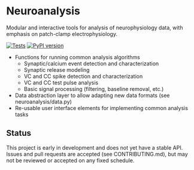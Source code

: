 Neuroanalysis
=============

Modular and interactive tools for analysis of neurophysiology data, with emphasis on 
patch-clamp electrophysiology.


[![Tests](https://github.com/AllenInstitute/neuroanalysis/actions/workflows/test.yml/badge.svg)](https://github.com/AllenInstitute/neuroanalysis/actions/workflows/test.yml)
[![PyPI version](https://badge.fury.io/py/neuroanalysis.svg)](https://badge.fury.io/py/neuroanalysis)

* Functions for running common analysis algorithms
    * Synaptic/calcium event detection and characterization
    * Synaptic release modeling
    * VC and CC spike detection and characterization
    * VC and CC test pulse analysis
    * Basic signal processing (filtering, baseline removal, etc.)
* Data abstraction layer to allow adapting new data formats (see neuroanalysis/data.py)
* Re-usable user interface elements for implementing common analysis tasks


Status
------

This project is early in development and does not yet have a stable API.
Issues and pull requests are accepted (see CONTRIBUTING.md), but may not be 
reviewed or accepted on any fixed schedule.





